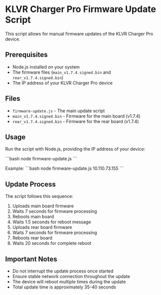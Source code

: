 # KLVR Charger Pro Firmware Update Script

This script allows for manual firmware updates of the KLVR Charger Pro device.

## Prerequisites

- Node.js installed on your system
- The firmware files (`main_v1.7.4.signed.bin` and `rear_v1.7.4.signed.bin`)
- The IP address of your KLVR Charger Pro device

## Files

- `firmware-update.js` - The main update script
- `main_v1.7.4.signed.bin` - Firmware for the main board (v1.7.4)
- `rear_v1.7.4.signed.bin` - Firmware for the rear board (v1.7.4)

## Usage

Run the script with Node.js, providing the IP address of your device:

\`\`\`bash
node firmware-update.js <device-ip>
\`\`\`

Example:
\`\`\`bash
node firmware-update.js 10.110.73.155
\`\`\`

## Update Process

The script follows this sequence:
1. Uploads main board firmware
2. Waits 7 seconds for firmware processing
3. Reboots main board
4. Waits 1.5 seconds for reboot message
5. Uploads rear board firmware
6. Waits 7 seconds for firmware processing
7. Reboots rear board
8. Waits 20 seconds for complete reboot

## Important Notes

- Do not interrupt the update process once started
- Ensure stable network connection throughout the update
- The device will reboot multiple times during the update
- Total update time is approximately 35-40 seconds
